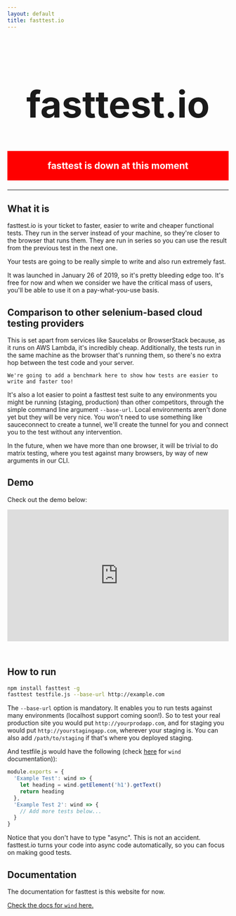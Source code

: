 ```yaml
---
layout: default
title: fasttest.io
---
```


<style>
@media screen and (max-width: 800px) {
    #title {
        font-size: 3em !important;
    }
}
</style>

<h1 id="title" style="text-align: center; font-size: 6em">fasttest.io</h1>

<p style="background: red; color: white; font-weight: bold; font-size: 1.5em; text-align: center; padding: 1em;">
    fasttest is down at this moment
</p>

<hr>

## What it is

fasttest.io is your ticket to faster, easier to write and cheaper functional tests. They run in the server instead of your machine, so they're closer to the browser that runs them. They are run in series so you can use the result from the previous test in the next one.

Your tests are going to be really simple to write and also run extremely fast.

<!-- You get to choose what region you want to run your tests from. (coming soon) -->

It was launched in January 26 of 2019, so it's pretty bleeding edge too. It's free for now and when we consider we have the critical mass of users, you'll be able to use it on a pay-what-you-use basis.

## Comparison to other selenium-based cloud testing providers

This is set apart from services like Saucelabs or BrowserStack because, as it runs on AWS Lambda, it's incredibly cheap. Additionally, the tests run in the same machine as the browser that's running them, so there's no extra hop between the test code and your server.

    We're going to add a benchmark here to show how tests are easier to write and faster too!

It's also a lot easier to point a fasttest test suite to any environments you might be running (staging, production) than other competitors, through the simple command line argument `--base-url`. Local environments aren't done yet but they will be very nice. You won't need to use something like sauceconnect to create a tunnel, we'll create the tunnel for you and connect you to the test without any intervention.

In the future, when we have more than one browser, it will be trivial to do matrix testing, where you test against many browsers, by way of new arguments in our CLI.

## Demo

Check out the demo below:

<iframe style="padding-bottom: 2em; height: auto; max-width: 100%; min-height: 300px" width="560" height="315" src="https://www.youtube.com/embed/kv7WJKZwmBA" frameborder="0" allow="accelerometer; autoplay; encrypted-media; gyroscope; picture-in-picture" allowfullscreen></iframe>

## How to run

<!-- To use, first [*login* or *sign up* here](https://fasttest.auth.eu-west-1.amazoncognito.com/login?response_type=code&client_id=60uit0kj2hdie09n13v6fpiqd9&redirect_uri=https://938jss4tqd.execute-api.eu-west-1.amazonaws.com/prod/login/), then just run: -->

```bash
npm install fasttest -g
fasttest testfile.js --base-url http://example.com
```

The `--base-url` option is mandatory. It enables you to run tests against many environments (localhost support coming soon!). So to test your real production site you would put `http://yourprodapp.com`, and for staging you would put `http://yourstagingapp.com`, wherever your staging is. You can also add `/path/to/staging` if that's where you deployed staging.

<!-- You can also pass a `browser` option to set the browser to `jsdom`. The default is `chrome` -->

And testfile.js would have the following (check [here](https://cabbiejs.org/api/classes/activewindow/) for `wind` documentation)):

```js
module.exports = {
  'Example Test': wind => {
    let heading = wind.getElement('h1').getText()
    return heading
  },
  'Example Test 2': wind => {
    // Add more tests below...
  }
}
```

Notice that you don't have to type "async". This is not an accident. fasttest.io turns your code into async code automatically, so you can focus on making good tests.

## Documentation

The documentation for fasttest is this website for now.

[Check the docs for `wind` here.](https://cabbiejs.org/api/classes/activewindow/)

